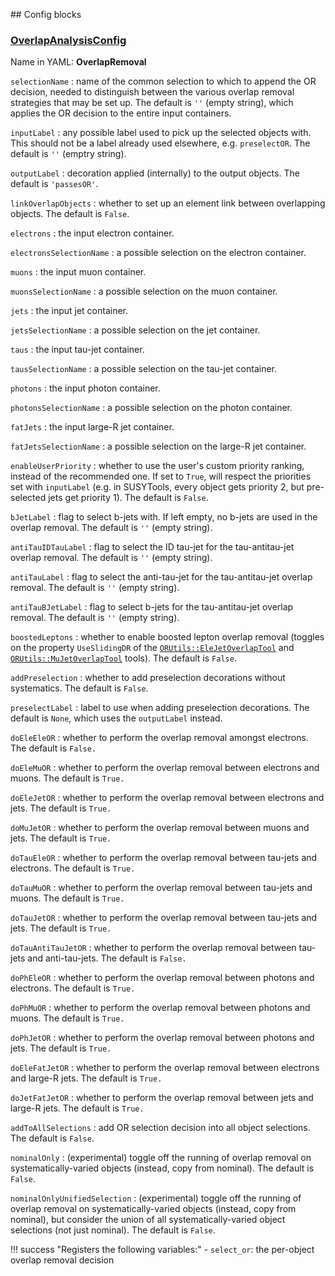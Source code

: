 <!---
## Make-methods

### [makeOverlapAnalysisConfig](https://acode-browser1.usatlas.bnl.gov/lxr/source/athena/PhysicsAnalysis/Algorithms/AsgAnalysisAlgorithms/python/OverlapAnalysisConfig.py)

`seq`
:   the config sequence.

`postfix`
:   a postfix to apply to decorations and algorithm names. Typically not needed here.

`inputLabel`
:   any possible label used to pick up the selected objects with. This should not be a label already used elsewhere, e.g. `preselectOR`.

`outputLabel`
:   decoration applied (internally) to the output objects, e.g. `passesOR`.

`linkOverlapObjects`
:   whether to set up an element link between overlapping objects. The default is `False`.

`doEleEleOR`
:   whether to set up the electron-electron overlap removal (instance of [`ORUtils::EleEleOverlapTool`](https://acode-browser1.usatlas.bnl.gov/lxr/source/athena/PhysicsAnalysis/AnalysisCommon/AssociationUtils/Root/EleEleOverlapTool.cxx)). The default is `False`.

`electrons`
:   the input electron container, with a possible selection, in the format `container` or `container.selection`.

`muons`
:   the input muon container, with a possible selection, in the format `container` or `container.selection`.

`jets`
:   the input jet container, with a possible selection, in the format `container` or `container.selection`.

`taus`
:   the input tau-jet container, with a possible selection, in the format `container` or `container.selection`.

`photons`
:   the input photon container, with a possible selection, in the format `container` or `container.selection`.

`fatJets`
:   the input large-R jet container, with a possible selection, in the format `container` or `container.selection`.

`enableUserPriority`
:   whether to use the user's custom priority ranking, instead of the recommended one. If set to `True`, will respect the priorities set with `inputLabel` (e.g. in SUSYTools, every object gets priority 2, but pre-selected jets get priority 1). The default is `False`.

`bJetLabel`
:   flag to select b-jets with. If left empty, no b-jets are used in the overlap removal. The default is `''` (empty string).

`doTauAntiTauJetOR`
:   whether to set up an instance of [`ORUtils::TauAntiTauJetOverlapTool`](https://acode-browser1.usatlas.bnl.gov/lxr/source/athena/PhysicsAnalysis/AnalysisCommon/AssociationUtils/Root/TauAntiTauJetOverlapTool.cxx). The default is `False`.

`antiTauIDTauLabel`
:   flag to select the ID tau-jet for the tau-antitau-jet overlap removal. The default is `''` (empty string).

`antiTauLabel`
:   flag to select the anti-tau-jet for the tau-antitau-jet overlap removal. The default is `''` (empty string).

`antiTauBJetLabel`
:   flag to select b-jets for the tau-antitau-jet overlap removal. The default is `''` (empty string).

`boostedLeptons`
:   whether to enable boosted lepton overlap removal (toggles on the property `UseSlidingDR` of the [`ORUtils::EleJetOverlapTool`](https://acode-browser1.usatlas.bnl.gov/lxr/source/athena/PhysicsAnalysis/AnalysisCommon/AssociationUtils/Root/EleJetOverlapTool.cxx) and [`ORUtils::MuJetOverlapTool`](https://acode-browser1.usatlas.bnl.gov/lxr/source/athena/PhysicsAnalysis/AnalysisCommon/AssociationUtils/Root/MuJetOverlapTool.cxx) tools). The default is `False`.

`configName`
:   name of the block config, useful to distinguish the various blocks if different overlap removal strategies are set up. The default is `OverlapRemoval`.

!!! success "Registers the following variables:"
    - `select_or`: the per-object overlap removal decision

!!! tip
    It is also possible to pass a number of systematics-independent selections (event-level or per-object) to the overlap removal procedure. These are however not available from the `makeOverlapAnalysisConfig` method, and instead users must modify the config sequence directly. More details in [athena!65523](https://gitlab.cern.ch/atlas/athena/-/merge_requests/65523).
--->

## Config blocks

### [OverlapAnalysisConfig](https://acode-browser1.usatlas.bnl.gov/lxr/source/athena/PhysicsAnalysis/Algorithms/AsgAnalysisAlgorithms/python/OverlapAnalysisConfig.py)
Name in YAML: **OverlapRemoval**

`selectionName`
:   name of the common selection to which to append the OR decision, needed to distinguish between the various overlap removal strategies that may be set up. The default is `''` (empty string), which applies the OR decision to the entire input containers.

`inputLabel`
:   any possible label used to pick up the selected objects with. This should not be a label already used elsewhere, e.g. `preselectOR`. The default is `''` (emptry string).

`outputLabel`
:   decoration applied (internally) to the output objects. The default is `'passesOR'`.

`linkOverlapObjects`
:   whether to set up an element link between overlapping objects. The default is `False`.

`electrons`
:   the input electron container.

`electronsSelectionName`
:   a possible selection on the electron container.

`muons`
:   the input muon container.

`muonsSelectionName`
:   a possible selection on the muon container.

`jets`
:   the input jet container.

`jetsSelectionName`
:   a possible selection on the jet container.

`taus`
:   the input tau-jet container.

`tausSelectionName`
:   a possible selection on the tau-jet container.

`photons`
:   the input photon container.

`photonsSelectionName`
:   a possible selection on the photon container.

`fatJets`
:   the input large-R jet container.

`fatJetsSelectionName`
:   a possible selection on the large-R jet container.

`enableUserPriority`
:   whether to use the user's custom priority ranking, instead of the recommended one. If set to `True`, will respect the priorities set with `inputLabel` (e.g. in SUSYTools, every object gets priority 2, but pre-selected jets get priority 1). The default is `False`.

`bJetLabel`
:   flag to select b-jets with. If left empty, no b-jets are used in the overlap removal. The default is `''` (empty string).

`antiTauIDTauLabel`
:   flag to select the ID tau-jet for the tau-antitau-jet overlap removal. The default is `''` (empty string).

`antiTauLabel`
:   flag to select the anti-tau-jet for the tau-antitau-jet overlap removal. The default is `''` (empty string).

`antiTauBJetLabel`
:   flag to select b-jets for the tau-antitau-jet overlap removal. The default is `''` (empty string).

`boostedLeptons`
:   whether to enable boosted lepton overlap removal (toggles on the property `UseSlidingDR` of the [`ORUtils::EleJetOverlapTool`](https://acode-browser1.usatlas.bnl.gov/lxr/source/athena/PhysicsAnalysis/AnalysisCommon/AssociationUtils/Root/EleJetOverlapTool.cxx) and [`ORUtils::MuJetOverlapTool`](https://acode-browser1.usatlas.bnl.gov/lxr/source/athena/PhysicsAnalysis/AnalysisCommon/AssociationUtils/Root/MuJetOverlapTool.cxx) tools). The default is `False`.

`addPreselection`
:   whether to add preselection decorations without systematics. The default is `False`.

`preselectLabel`
:   label to use when adding preselection decorations. The default is `None`, which uses the `outputLabel` instead.

`doEleEleOR`
:   whether to perform the overlap removal amongst electrons. The default is `False.`

`doEleMuOR`
:   whether to perform the overlap removal between electrons and muons. The default is `True.`

`doEleJetOR`
:   whether to perform the overlap removal between electrons and jets. The default is `True.`

`doMuJetOR`
:   whether to perform the overlap removal between muons and jets. The default is `True.`

`doTauEleOR`
:   whether to perform the overlap removal between tau-jets and electrons. The default is `True.`

`doTauMuOR`
:   whether to perform the overlap removal between tau-jets and muons. The default is `True.`

`doTauJetOR`
:   whether to perform the overlap removal between tau-jets and jets. The default is `True.`

`doTauAntiTauJetOR`
:   whether to perform the overlap removal between tau-jets and anti-tau-jets. The default is `False.`

`doPhEleOR`
:   whether to perform the overlap removal between photons and electrons. The default is `True.`

`doPhMuOR`
:   whether to perform the overlap removal between photons and muons. The default is `True.`

`doPhJetOR`
:   whether to perform the overlap removal between photons and jets. The default is `True.`

`doEleFatJetOR`
:   whether to perform the overlap removal between electrons and large-R jets. The default is `True.`

`doJetFatJetOR`
:   whether to perform the overlap removal between jets and large-R jets. The default is `True.`

`addToAllSelections`
:   add OR selection decision into all object selections. The default is `False`.

`nominalOnly`
:   (experimental) toggle off the running of overlap removal on systematically-varied objects (instead, copy from nominal). The default is `False`.

`nominalOnlyUnifiedSelection`
:   (experimental) toggle off the running of overlap removal on systematically-varied objects (instead, copy from nominal), but consider the union of all systematically-varied object selections (not just nominal). The default is `False`.

!!! success "Registers the following variables:"
    - `select_or`: the per-object overlap removal decision
